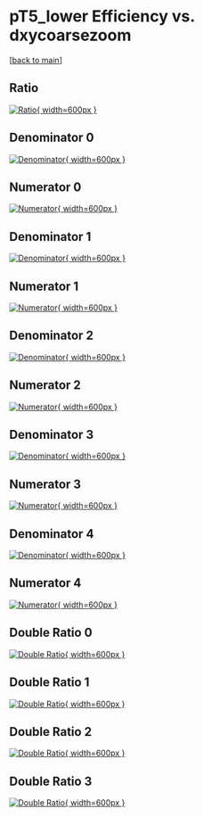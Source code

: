 # pT5_lower Efficiency vs. dxycoarsezoom

[[back to main](./)]



## Ratio

[![Ratio](../mtv/var/pT5_lower_xtr_13_-1_eff_dxycoarsezoom.png){ width=600px }](../mtv/var/pT5_lower_xtr_13_-1_eff_dxycoarsezoom.pdf)

## Denominator 0

[![Denominator](../mtv/den/pT5_lower_xtr_13_-1_eff_dxycoarsezoom_den0.png){ width=600px }](../mtv/den/pT5_lower_xtr_13_-1_eff_dxycoarsezoom_den0.pdf)

## Numerator 0

[![Numerator](../mtv/num/pT5_lower_xtr_13_-1_eff_dxycoarsezoom_num0.png){ width=600px }](../mtv/num/pT5_lower_xtr_13_-1_eff_dxycoarsezoom_num0.pdf)

## Denominator 1

[![Denominator](../mtv/den/pT5_lower_xtr_13_-1_eff_dxycoarsezoom_den1.png){ width=600px }](../mtv/den/pT5_lower_xtr_13_-1_eff_dxycoarsezoom_den1.pdf)

## Numerator 1

[![Numerator](../mtv/num/pT5_lower_xtr_13_-1_eff_dxycoarsezoom_num1.png){ width=600px }](../mtv/num/pT5_lower_xtr_13_-1_eff_dxycoarsezoom_num1.pdf)

## Denominator 2

[![Denominator](../mtv/den/pT5_lower_xtr_13_-1_eff_dxycoarsezoom_den2.png){ width=600px }](../mtv/den/pT5_lower_xtr_13_-1_eff_dxycoarsezoom_den2.pdf)

## Numerator 2

[![Numerator](../mtv/num/pT5_lower_xtr_13_-1_eff_dxycoarsezoom_num2.png){ width=600px }](../mtv/num/pT5_lower_xtr_13_-1_eff_dxycoarsezoom_num2.pdf)

## Denominator 3

[![Denominator](../mtv/den/pT5_lower_xtr_13_-1_eff_dxycoarsezoom_den3.png){ width=600px }](../mtv/den/pT5_lower_xtr_13_-1_eff_dxycoarsezoom_den3.pdf)

## Numerator 3

[![Numerator](../mtv/num/pT5_lower_xtr_13_-1_eff_dxycoarsezoom_num3.png){ width=600px }](../mtv/num/pT5_lower_xtr_13_-1_eff_dxycoarsezoom_num3.pdf)

## Denominator 4

[![Denominator](../mtv/den/pT5_lower_xtr_13_-1_eff_dxycoarsezoom_den4.png){ width=600px }](../mtv/den/pT5_lower_xtr_13_-1_eff_dxycoarsezoom_den4.pdf)

## Numerator 4

[![Numerator](../mtv/num/pT5_lower_xtr_13_-1_eff_dxycoarsezoom_num4.png){ width=600px }](../mtv/num/pT5_lower_xtr_13_-1_eff_dxycoarsezoom_num4.pdf)

## Double Ratio 0

[![Double Ratio](../mtv/ratio/pT5_lower_xtr_13_-1_eff_dxycoarsezoom_ratio0.png){ width=600px }](../mtv/ratio/pT5_lower_xtr_13_-1_eff_dxycoarsezoom_ratio0.pdf)

## Double Ratio 1

[![Double Ratio](../mtv/ratio/pT5_lower_xtr_13_-1_eff_dxycoarsezoom_ratio1.png){ width=600px }](../mtv/ratio/pT5_lower_xtr_13_-1_eff_dxycoarsezoom_ratio1.pdf)

## Double Ratio 2

[![Double Ratio](../mtv/ratio/pT5_lower_xtr_13_-1_eff_dxycoarsezoom_ratio2.png){ width=600px }](../mtv/ratio/pT5_lower_xtr_13_-1_eff_dxycoarsezoom_ratio2.pdf)

## Double Ratio 3

[![Double Ratio](../mtv/ratio/pT5_lower_xtr_13_-1_eff_dxycoarsezoom_ratio3.png){ width=600px }](../mtv/ratio/pT5_lower_xtr_13_-1_eff_dxycoarsezoom_ratio3.pdf)

